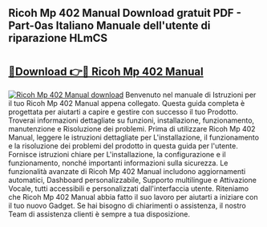 ## Ricoh Mp 402 Manual Download gratuit PDF - Part-0as Italiano Manuale dell'utente di riparazione HLmCS

# <h2><a href="http://dfc19sg.blite.top/?on=Ricoh+Mp+402+Manual">🔗Download 👉🔴 Ricoh Mp 402 Manual</a></h2>

[![Ricoh Mp 402 Manual download](https://i.imgur.com/lujVjoI.png)](http://dfc19sg.blite.top/?on=Ricoh+Mp+402+Manual)
Benvenuto nel manuale di Istruzioni per il tuo Ricoh Mp 402 Manual appena collegato. Questa guida completa è progettata per aiutarti a capire e gestire con successo il tuo Prodotto. Troverai informazioni dettagliate su funzioni, installazione, funzionamento, manutenzione e Risoluzione dei problemi. Prima di utilizzare Ricoh Mp 402 Manual, leggere le istruzioni dettagliate per L'installazione, il funzionamento e la risoluzione dei problemi del prodotto in questa guida per l'utente. Fornisce istruzioni chiare per L'installazione, la configurazione e il funzionamento, nonché importanti informazioni sulla sicurezza. Le funzionalità avanzate di Ricoh Mp 402 Manual includono aggiornamenti automatici, Dashboard personalizzabile, Supporto multilingue e Attivazione Vocale, tutti accessibili e personalizzati dall'interfaccia utente. Riteniamo che Ricoh Mp 402 Manual abbia fatto il suo lavoro per aiutarti a iniziare con il tuo nuovo Gadget. Se hai bisogno di chiarimenti o assistenza, il nostro Team di assistenza clienti è sempre a tua disposizione.
